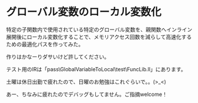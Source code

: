 # グローバル変数のローカル変数化
特定の子関数内で使用されている特定のグローバル変数を、親関数へインライン展開後にローカル変数化することで、メモリアクセス回数を減らして高速化するための最適化パスを作ってみた。

作りはかなーりダサいけど許してください。


テスト用のIRは「pass\GlobalVariableToLocal\test\FuncLib.ll」にあります。

土曜は休日出勤で疲れたので、日曜のお勉強はこれぐらいで。。(>_<)

あー、ちなみに疲れたのでデバッグもしてません。ご指摘welcome！
